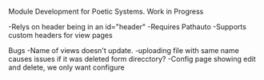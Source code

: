 Module Development for Poetic Systems. Work in Progress

-Relys on header being in an id="header"
-Requires Pathauto
-Supports custom headers for view pages

Bugs
-Name of views doesn't update.
-uploading file with same name causes issues if it was deleted form direcctory?
-Config page showing edit and delete, we only want configure
